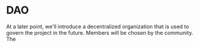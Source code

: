 # DAO

At a later point, we'll introduce a decentralized organization that is used to govern the project in the future. Members will be chosen by the community. The 

 

